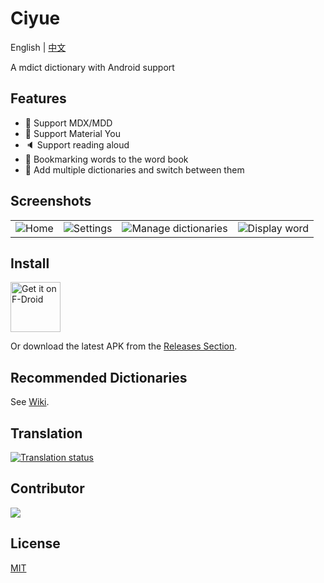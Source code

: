 # Ciyue

English | [中文](./README_CN.md)

A mdict dictionary with Android support

## Features

* 📄 Support MDX/MDD
* 🎨 Support Material You
* 🔈 Support reading aloud
* 🔖 Bookmarking words to the word book
* 📙 Add multiple dictionaries and switch between them

## Screenshots

|||||
|--|--|--|--|
| <img alt="Home" src="https://github.com/user-attachments/assets/3c8bf743-4a10-403e-b9cf-dc43568adead"> | <img alt="Settings" src="https://github.com/user-attachments/assets/fb3f26ff-648d-49e4-959a-47ab967c81aa"> | <img alt="Manage dictionaries" src="https://github.com/user-attachments/assets/d8b904b6-9ed1-40db-93fd-ddc99d18459e"> | <img alt="Display word" src="https://github.com/user-attachments/assets/6de46e3e-c032-4c7b-9dfc-fd11b70cff52"> |

## Install

[<img src="https://fdroid.gitlab.io/artwork/badge/get-it-on.png"
     alt="Get it on F-Droid"
     height="80">](https://f-droid.org/packages/org.eu.mumulhl.ciyue/)

Or download the latest APK from the [Releases Section](https://github.com/mumu-lhl/Ciyue/releases/latest).

## Recommended Dictionaries

See [Wiki](https://github.com/mumu-lhl/Ciyue/wiki/%E6%8E%A8%E8%8D%90%E8%AF%8D%E5%85%B8).

## Translation

<a href="https://hosted.weblate.org/engage/ciyue/">
<img src="https://hosted.weblate.org/widget/ciyue/app/multi-auto.svg" alt="Translation status" />
</a>

## Contributor

<a href="https://github.com/mumu-lhl/Ciyue/graphs/contributors">
  <img src="https://contrib.rocks/image?repo=mumu-lhl/Ciyue" />
</a>

## License

[MIT](./LICENSE)
